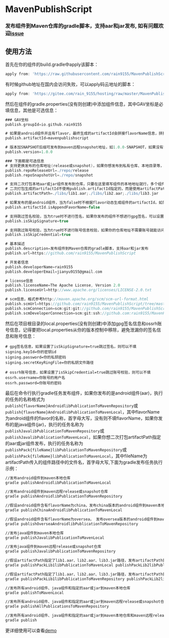 # MavenPublishScript
### 发布组件到Maven仓库的gradle脚本，支持aar和jar发布, 如有问题欢迎[issue](https://github.com/rain9155/MavenPublishScript/issues)
## 使用方法
首先在你的组件的build.gradle中apply该脚本：
```groovy
apply from: 'https://raw.githubusercontent.com/rain9155/MavenPublishScript/main/script/publication.gradle'
```
有时候github地址在国内会访问失败，可以apply码云地址的脚本：
```groovy
apply from: 'https://gitee.com/rain_9155/hosting/raw/master/MavenPublishScript/publication.gradle'
```
然后在组件的gradle.properties(没有则创建)中添加组件信息，其中GAV坐标是必填信息，其他是可选信息：
```groovy
### GAV坐标
publish.groupId=io.github.rain9155

# 如果是android组件并且有flavor，最终生成的artifactId会拼接flavorName信息，拼接规则为artifactId-{flavorName}，可以设置isAppendFavorName为false取消拼接
publish.artifactId=mavenpublishscript

# 版本加SNAPSHOT后缀可发布到maven远程snapshot地址，如1.0.0-SNAPSHOT，如果没有SNAPSHOT后缀则默认发布到maven远程release地址
publish.version=1.0.0

### 下面都是可选信息
# 支持更换发布的仓库地址(release或snapshot)，如果你想发布到私有仓库、本地目录等，可以在这里设置，默认发布到Sonatype OSSRH
publish.repoReleaseUrl=./repo/release
publish.repoSnapshotUrl=./repo/snapshot

# 支持二次打包本地aar或jar组件发布到仓库，只要在这里填写组件的本地地址就行，多个组件地址用英文分号;隔开，发布时使用对应的任务
# 二次打包生成的artifactId不使用publish.artifactId指定的，而是使用artifactPath传入的文件名，如这里为lib1、lib2、lib3
publish.artifactPath=./libs/lib1.aar;./libs/lib2.aar;./libs/lib3.jar

# 如果发布的是android组件，当为false时不根据flavor动态生成组件的artifactId，如果你不想组件的artifactId拼接flavorName，可以设置为false，默认为true
publish.artifactId.isAppendFavorName=false

# 支持跳过签名校验，当为true时不进行签名，如果你发布的组件不想进行gpg签名，可以设置为true，默认为false
publish.isSkipSignature=true

# 支持跳过账号校验，当为true时不进行账号信息校验，如果你的仓库地址不需要账号就能访问，可以设置为true，默认为false
publish.isSkipCredential=true

# 基本描述
publish.description=发布组件到Maven仓库的gradle脚本，支持aar和jar发布
publish.url=https://github.com/rain9155/MavenPublishScript

# 开发者信息
publish.developerName=rain9155
publish.developerEmail=jianyu9155@gmail.com

# license信息
publish.licenseName=The Apache License, Version 2.0
publish.licenseUrl=http://www.apache.org/licenses/LICENSE-2.0.txt

# scm信息，格式参考http://maven.apache.org/scm/scm-url-format.html
publish.scmUrl=https://github.com/rain9155/MavenPublishScript/tree/master
publish.scmConnection=scm:git:git://github.com/rain9155/MavenPublishScript.git
publish.scmDeveloperConnection=scm:git:ssh://github.com:rain9155/MavenPublishScript.git
```
然后在项目根目录的local.properties(没有则创建)中添加gpg签名信息和ossrh账号信息，记得要把local.properties从你的版本控制中移除，避免泄漏你的签名信息和账号信息：
```
# gpg签名信息，如果设置了isSkipSignature=true跳过签名，则可以不填
signing.keyId=你的密钥id
signing.password=你的私钥密码
signing.secretKeyRingFile=你的私钥文件路径

# ossrh账号信息，如果设置了isSkipCredential=true跳过账号校验，则可以不填
ossrh.username=你账号的用户名
ossrh.password=你账号的密码
```
最后在命令行执行gradle任务发布组件，如果你发布的是android组件(aar)，执行的任务的名称格式为`publish{flavorName}AndroidlibPublicationToMavenRepository`或`publish{flavorName}AndroidlibPublicationToMavenLocal`，其中flavorName为android组件的flavor的名称，首字母大写，没有则不填flavorName，如果你发布的是java组件(jar)，执行的任务名称为`publishJavalibPublicationToMavenRepository`或`publishJavalibPublicationToMavenLocal`，如果你想二次打包artifactPath指定的aar或jar组件发布，执行的任务名称为`publishPack{fileName}libPublicationToMavenRepository`或`publishPack{fileName}libPublicationToMavenLocal`，其中fileName为artifactPath传入的组件路径中的文件名，首字母大写,下面为gradle发布任务执行示例：
```bash
//发布android组件到maven本地仓库
gradle publishAndroidlibPublicationToMavenLocal

//发布android组件到maven远程release或snapshot仓库
gradle publishAndroidlibPublicationToMavenRepository

//假设android组件含有flavorName为china，发布china版本的android组件到maven本地仓库
gradle publishChinaAndroidlibPublicationToMavenLocal

//假设android组件含有flavorName为oversea， 发布oversea版本的android组件到maven远程release或snapshot仓库
gradle publishOverseaAndroidlibPublicationToMavenRepository

//发布java组件到maven本地仓库
gradle publishJavalibPublicationToMavenLocal

//发布java组件到maven远程release或snapshot仓库
gradle publishJavalibPublicationToMavenRepository

//假设artifactPath指定了lib1.aar、lib2.aar、lib3.jar路径，发布artifactPath指定的aar或到maven本地仓库
gradle publishPackLib1libPublicationToMavenLocal publishPackLib2libPublicationToMavenLocal publishPackLib3libPublicationToMavenLocal

//假设artifactPath指定了lib1.aar、lib2.aar、lib3.jar路径，发布artifactPath指定的aar或jar到maven远程release或snapshot仓库
gradle publishPackLib1libPublicationToMavenRepository publishPackLib2libPublicationToMavenRepository publishPackLib3libPublicationToMavenRepository

//发布所有android组件、java组件和指定的aar或jar到maven本地仓库
gradle publishToMavenLocal

//发布所有android组件、java组件和指定的aar或jar到maven远程release或snapshot仓库
gradle publishAllPublicationsToMavenRepository

//发布所有android组件、java组件和指定的aar或jar到maven本地仓库和maven远程release或snapshot仓库
gradle publish
```
更详细使用可以查看[demo](https://github.com/rain9155/MavenPublishScript/tree/main/demo)
